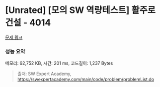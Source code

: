 # [Unrated] [모의 SW 역량테스트] 활주로 건설 - 4014 

[문제 링크](https://swexpertacademy.com/main/code/problem/problemDetail.do?contestProbId=AWIeW7FakkUDFAVH) 

### 성능 요약

메모리: 62,752 KB, 시간: 201 ms, 코드길이: 1,237 Bytes



> 출처: SW Expert Academy, https://swexpertacademy.com/main/code/problem/problemList.do